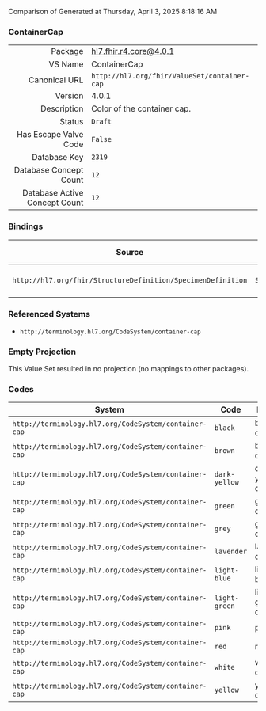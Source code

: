 Comparison of 
Generated at Thursday, April 3, 2025 8:18:16 AM

### ContainerCap

|      |     |
| ---: | --- |
| Package | hl7.fhir.r4.core@4.0.1 |
| VS Name | ContainerCap |
| Canonical URL | `http://hl7.org/fhir/ValueSet/container-cap` |
| Version | 4.0.1 |
| Description | Color of the container cap. |
| Status | `Draft` |
| Has Escape Valve Code | `False` |
| Database Key | `2319` |
| Database Concept Count | `12` |
| Database Active Concept Count | `12` |
### Bindings

| Source | Element | Binding | Strength | Element Short |
| ------ | ------- | ------- | -------- | ------------- |
| `http://hl7.org/fhir/StructureDefinition/SpecimenDefinition` | `SpecimenDefinition.typeTested.container.cap` | `http://hl7.org/fhir/ValueSet/container-cap` | `Example` | Color of container cap |

### Referenced Systems

* `http://terminology.hl7.org/CodeSystem/container-cap`
### Empty Projection

This Value Set resulted in no projection (no mappings to other packages).

### Codes

| System | Code | Display |
| ------ | ---- | ------- |
| `http://terminology.hl7.org/CodeSystem/container-cap` | `black` | black cap |
| `http://terminology.hl7.org/CodeSystem/container-cap` | `brown` | brown cap |
| `http://terminology.hl7.org/CodeSystem/container-cap` | `dark-yellow` | dark yellow cap |
| `http://terminology.hl7.org/CodeSystem/container-cap` | `green` | green cap |
| `http://terminology.hl7.org/CodeSystem/container-cap` | `grey` | grey cap |
| `http://terminology.hl7.org/CodeSystem/container-cap` | `lavender` | lavender cap |
| `http://terminology.hl7.org/CodeSystem/container-cap` | `light-blue` | light blue cap |
| `http://terminology.hl7.org/CodeSystem/container-cap` | `light-green` | light green cap |
| `http://terminology.hl7.org/CodeSystem/container-cap` | `pink` | pink cap |
| `http://terminology.hl7.org/CodeSystem/container-cap` | `red` | red cap |
| `http://terminology.hl7.org/CodeSystem/container-cap` | `white` | white cap |
| `http://terminology.hl7.org/CodeSystem/container-cap` | `yellow` | yellow cap |
